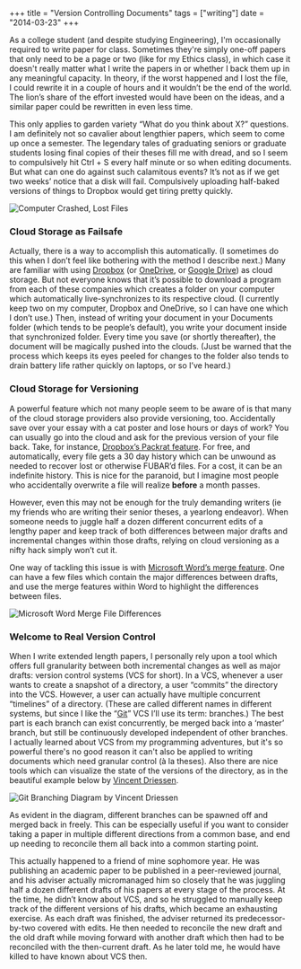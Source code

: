 +++
title = "Version Controlling Documents"
tags = ["writing"]
date = "2014-03-23"
+++

As a college student (and despite studying Engineering), I'm occasionally required to write paper for class. Sometimes
they're simply one-off papers that only need to be a page or two (like for my Ethics class), in which case it doesn't
really matter what I write the papers in or whether I back them up in any meaningful capacity.  In theory, if the worst
happened and I lost the file, I could rewrite it in a couple of hours and it wouldn’t be the end of the world. The
lion’s share of the effort invested would have been on the ideas, and a similar paper could be rewritten in even less
time.

This only applies to garden variety &ldquo;What do you think about X?&rdquo; questions. I am definitely not so cavalier
about lengthier papers, which seem to come up once a semester. The legendary tales of graduating seniors or graduate
students losing final copies of their theses fill me with dread, and so I seem to compulsively hit Ctrl + S every half
minute or so when editing documents. But what can one do against such calamitous events? It’s not as if we get two
weeks’ notice that a disk will fail. Compulsively uploading half-baked versions of things to Dropbox would get tiring
pretty quickly.

![Computer Crashed, Lost Files](/img/computercrash.jpg)

### Cloud Storage as Failsafe

Actually, there is a way to accomplish this automatically. (I sometimes do this when I don’t feel like bothering with
the method I describe next.) Many are familiar with using 
[Dropbox](https://www.dropbox.com/downloading?src=index) (or
[OneDrive](https://onedrive.live.com/about/en-us/download/), or 
[Google Drive](https://tools.google.com/dlpage/drive/)) as cloud storage. But not everyone knows that it’s possible to download a
program from each of these companies which creates a folder on your computer which automatically live-synchronizes to
its respective cloud. (I currently keep two on my computer, Dropbox and OneDrive, so I can have one which I don’t use.)
Then, instead of writing your document in your Documents folder (which tends to be people’s default), you write your
document inside that synchronized folder. Every time you save (or shortly thereafter), the document will be magically
pushed into the clouds. (Just be warned that the process which keeps its eyes peeled for changes to the folder also
tends to drain battery life rather quickly on laptops, or so I’ve heard.)

### Cloud Storage for Versioning

A powerful feature which not many people seem to be aware of is that many of the cloud storage providers also 
provide versioning, too. Accidentally save over your essay with a cat poster and lose hours or days of work? You can 
usually go into the cloud and ask for the previous version of your file back. Take, for instance, 
[Dropbox’s Packrat feature]( https://www.dropbox.com/help/113/en). For free, and automatically, every file gets a 30 
day history which can be unwound as needed to recover lost or otherwise FUBAR’d files. For a cost, it can be an 
indefinite history. This is nice for the paranoid, but I imagine most people who accidentally overwrite a file will 
realize **before** a month passes. 

However, even this may not be enough for the truly demanding writers (ie my friends who are writing their senior theses,
a yearlong endeavor). When someone needs to juggle half a dozen different concurrent edits of a lengthy paper and keep
track of both differences between major drafts and incremental changes within those drafts, relying on cloud versioning
as a nifty hack simply won’t cut it.

One way of tackling this issue is with 
[Microsoft Word’s merge feature]( http://www.wikihow.com/Merge-Documents-in-Microsoft-Word). 
One can have a few files which contain the major differences between drafts, 
and use the merge features within Word to highlight the differences between files. 

![Microsoft Word Merge File Differences](http://www.wikihow.com/images/3/3c/MergeDocumentsWord6.jpg)

### Welcome to Real Version Control

When I write extended length papers, I personally rely upon a tool which offers full granularity between both
incremental changes as well as major drafts: version control systems (VCS for short). In a VCS, whenever a user wants to
create a snapshot of a directory, a user &ldquo;commits&rdquo; the directory into the VCS. However, a user can actually
have multiple concurrent &ldquo;timelines&rdquo; of a directory. (These are called different names in different systems,
but since I like the 
&ldquo;[Git]( http://en.wikipedia.org/wiki/Git_(software))&rdquo; 
VCS I’ll use its term: branches.)
The best part is each branch can exist concurrently, be merged back into a &lsquo;master&rsquo; branch, but still be
continuously developed independent of other branches. I actually learned about VCS from my programming adventures, but
it's so powerful there's no good reason it can't also be applied to writing documents which need granular control (à la
theses). Also there are nice tools which can visualize the state of the versions of the directory, as in the beautiful
example below by [Vincent Driessen]( http://nvie.com/posts/a-successful-git-branching-model/).

![Git Branching Diagram by Vincent Driessen](/img/git_branching_diagram.png)

As evident in the diagram, different branches can be spawned off and merged back in freely. This can be especially
useful if you want to consider taking a paper in multiple different directions from a common base, and end up needing to
reconcile them all back into a common starting point.

This actually happened to a friend of mine sophomore year. He was publishing an academic paper to be published in a
peer-reviewed journal, and his adviser actually micromanaged him so closely that he was juggling half a dozen different
drafts of his papers at every stage of the process. At the time, he didn’t know about VCS, and so he struggled to
manually keep track of the different versions of his drafts, which became an exhausting exercise. As each draft was
finished, the adviser returned its predecessor-by-two covered with edits. He then needed to reconcile the new draft and
the old draft while moving forward with another draft which then had to be reconciled with the then-current draft. As he
later told me, he would have killed to have known about VCS then.

